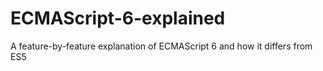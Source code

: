 # ECMAScript-6-explained
A feature-by-feature explanation of ECMAScript 6 and how it differs from ES5
